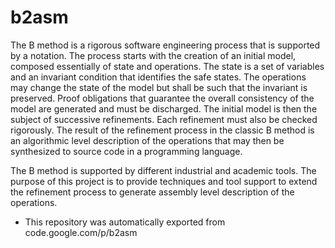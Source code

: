 # b2asm
The B method is a rigorous software engineering process that is supported by a notation. The process starts with the creation of an initial model, composed essentially of state and operations. The state is a set of variables and an invariant condition that identifies the safe states. The operations may change the state of the model but shall be such that the invariant is preserved. Proof obligations that guarantee the overall consistency of the model are generated and must be discharged. The initial model is then the subject of successive refinements. Each refinement must also be checked rigorously. The result of the refinement process in the classic B method is an algorithmic level description of the operations that may then be synthesized to source code in a programming language.

The B method is supported by different industrial and academic tools. The purpose of this project is to provide techniques and tool support to extend the refinement process to generate assembly level description of the operations.

* This repository was automatically exported from code.google.com/p/b2asm
